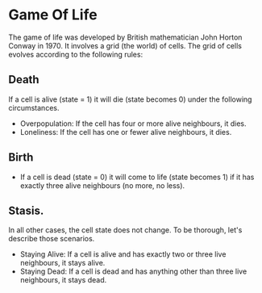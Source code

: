 # Game Of Life

The game of life was developed by British mathematician John Horton Conway in 1970. It involves a grid (the world) of cells. The grid of cells evolves according to the following rules:

## Death
If a cell is alive (state = 1) it will die (state becomes 0) under the following circumstances.
* Overpopulation: If the cell has four or more alive neighbours, it dies.
* Loneliness: If the cell has one or fewer alive neighbours, it dies.
## Birth
* If a cell is dead (state = 0) it will come to life (state becomes 1) if it has exactly three alive neighbours (no more, no less).
## Stasis. 
In all other cases, the cell state does not change. To be thorough, let's describe those scenarios.
* Staying Alive: If a cell is alive and has exactly two or three live neighbours, it stays alive.
* Staying Dead: If a cell is dead and has anything other than three live neighbours, it stays dead.
